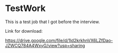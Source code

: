 # TestWork

This is a test job that I got before the interview.

Link for download:

https://drive.google.com/file/d/1ld2krkhnVX6LZfDao-JZWCQ784A4WxyG/view?usp=sharing
